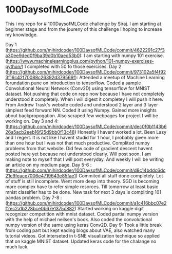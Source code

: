 # 100DaysofMLCode
This i my repo for # 100DaysofMLCode challenge by Siraj.
I am starting at beginner stage and from the joureny of this challenge I hoping to increase my knowledge.

Day 1 (https://github.com/mihirdcoder/100DaysofMLCode/commit/4622291c27f3a30ee9ded0f9ba39d0b10aed53b0): 
    I am starting with numpy 101 exercise.(https://www.machinelearningplus.com/python/101-numpy-exercises-python/) I completed     with 50 fo those exercises.
Day 2 (https://github.com/mihirdcoder/100DaysofMLCode/commit/973102a5f4f923f16c42f70088c26392d379569f):
    Attended a meetup of Machine Learning forundation pune on introduction to tensorflow. Coded a sample Convolutional Neural       Network (Conv2D) using tensorflow for MNIST dataset. Not pushing that code on repo now because I have not completely           understood it completely. When i will digest it completey I will push it here.
    From Andrew Trask's website coded and understood 2 layer and 3 layer simplest feed forward NN. Coded it using Numpy. Gained     more insights about backpropogation.
    Also scraped few webpages for project I will be working on.
Day 3 and 4: (https://github.com/mihirdcoder/100DaysofMLCode/commit/dec0f0b1143b626a5acb2eeb16f25d9bb0f13c48)
    Honestly I havent worked a lot. Been Lazy and I regert.
    It is not like I havent studid for 1 hour, I probably given more than one hour but I was not that much productive.             Complited numpy problems from that website. Did few code of gradient descent havent posted here yet because not understood     clearly. Will post soon.
    I am making note to myself that I will post everyday. And weekly I will be writing an article on my medium page.
Day 5-6 :(https://github.com/mihirdcoder/100DaysofMLCode/commit/d8c14bddc6dc21e9feace7006e4719643e85fae1) Commited all stuff            done completely. Lot of stuff is still incomplete. Went more deep into theory. SGD is becoming more complex have to            refer simple resorces. Till tomorrow at least basic mnist classifier has to be done. New task for next 3 days is                compliting 101 pandas problem.
Day 7-8 :(https://github.com/mihirdcoder/100DaysofMLCode/commit/a1c416bbc07e2f2ec2a1b228bce0b67e1375c882)
         Started working on kaggle digit recognizer competition with mnist dataset. Coded partial numpy version with the help            of michael neilsen's book. Also coded the convolutional numpy version of the same using keras Conv2D.
Day 9: Took a little break from coding part but kept eading blogs about VAE, also watched many tutorial videos. Got interseted        in t-SNE visualization technique so applied that on kaggle MNIST dataset. Updated keras code for the chalange no much          luck.
